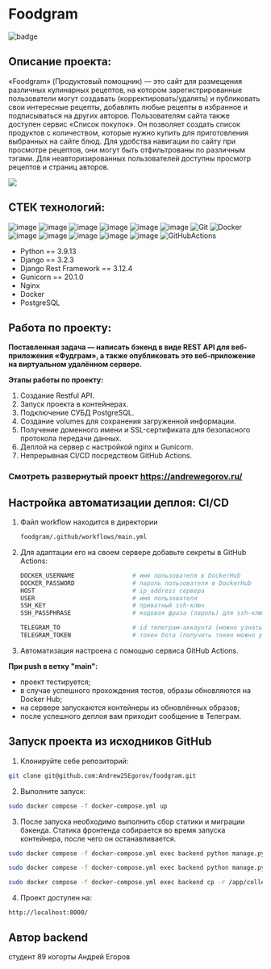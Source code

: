 # Foodgram
![badge](https://github.com/Andrew25Egorov/foodgram/actions/workflows/main.yml/badge.svg)

## Описание проекта:
«Foodgram» (Продуктовый помощник) — это сайт для размещения различных кулинарных рецептов, на котором зарегистрированные пользователи могут создавать (корректировать/удалять) и публиковать свои интересные рецепты, добавлять любые рецепты в избранное и подписываться на других авторов. Пользователям сайта также  доступен сервис «Список покупок». Он позволяет создать список продуктов с количеством, которые нужно купить для приготовления выбранных на сайте блюд. Для удобства навигации по сайту при просмотре рецептов, они могут быть отфильтрованы по различным тэгами. Для неавторизированных пользователей доступны просмотр рецептов и страниц авторов.

![](https://pictures.s3.yandex.net/resources/image_1711954469.png)


## СТЕК технологий:

![image](https://img.shields.io/badge/Python-FFD43B?style=for-the-badge&logo=python&logoColor=blue)
![image](https://img.shields.io/badge/SQLite-07405E?style=for-the-badge&logo=sqlite&logoColor=white)
![image](https://img.shields.io/badge/Django-092E20?style=for-the-badge&logo=django&logoColor=green)
![image](https://img.shields.io/badge/django%20rest-ff1709?style=for-the-badge&logo=django&logoColor=white)
![image](https://img.shields.io/badge/VSCode-0078D4?style=for-the-badge&logo=visual%20studio%20code&logoColor=white)
![image](https://img.shields.io/badge/GitHub-100000?style=for-the-badge&logo=github&logoColor=white)
![Git](https://img.shields.io/badge/git-%23F05033.svg?style=for-the-badge&logo=git&logoColor=white)
![Docker](https://img.shields.io/badge/docker-%230db7ed.svg?style=for-the-badge&logo=docker&logoColor=white)
![image](https://img.shields.io/badge/DockerHub-1488C6?style=for-the-badge&logo=docker&logoColor=white)
![image](https://img.shields.io/badge/PostgreSQL-336791?style=for-the-badge&logo=postgresql&logoColor=white)
![image](https://img.shields.io/badge/Ubuntu-E95420?style=for-the-badge&logo=ubuntu&logoColor=white)
![image](https://img.shields.io/badge/Nginx-009639?style=for-the-badge&logo=nginx&logoColor=white)
![image](https://img.shields.io/badge/Gunicorn-00A98F?style=for-the-badge&logo=gunicorn&logoColor=white)
![GitHubActions](https://img.shields.io/badge/github%20actions-%232671E5.svg?style=for-the-badge&logo=githubactions&logoColor=white)


* Python == 3.9.13
* Django == 3.2.3
* Django Rest Framework == 3.12.4
* Gunicorn == 20.1.0
* Nginx
* Docker
* PostgreSQL

## Работа по проекту:

**Поставленная задача — написать бэкенд в виде REST API для веб-приложения «Фудграм», а также опубликовать это веб-приложение на виртуальном удалённом сервере.**

**Этапы работы по проекту:**

1. Создание Restful API.
2. Запуск проекта в контейнерах.
3. Подключение СУБД PostgreSQL.
4. Создание volumes для сохранения загруженной информации.
5. Получение доменного имени и SSL-сертификата для безопасного протокола передачи данных.
6. Деплой на сервер с настройкой nginx и Gunicorn.
7. Непрерывная CI/CD посредством GitHub Actions.

 ### Смотреть развернутый проект    <https://andrewegorov.ru/>


## Настройка автоматизации деплоя: CI/CD

1. Файл workflow находится в директории

    ```bash
    foodgram/.github/workflows/main.yml
    ```

2. Для адаптации его на своем сервере добавьте секреты в GitHub Actions:

    ```bash
    DOCKER_USERNAME                # имя пользователя в DockerHub
    DOCKER_PASSWORD                # пароль пользователя в DockerHub
    HOST                           # ip_address сервера
    USER                           # имя пользователя
    SSH_KEY                        # приватный ssh-ключ
    SSH_PASSPHRASE                 # кодовая фраза (пароль) для ssh-ключа

    TELEGRAM_TO                    # id телеграм-аккаунта (можно узнать у @userinfobot, команда /start)
    TELEGRAM_TOKEN                 # токен бота (получить токен можно у @BotFather, /token, имя бота)
    ```
3. Автоматизация настроена с помощью сервиса GitHub Actions.

**При push в ветку "main":**
* проект тестируется;
* в случае успешного прохождения тестов, образы обновляются на Docker Hub;
* на сервере запускаются контейнеры из обновлённых образов;
* после успешного деплоя вам приходит сообщение в Телеграм.


## Запуск проекта из исходников GitHub

1. Клонируйте себе репозиторий: 

```bash 
git clone git@github.com:Andrew25Egorov/foodgram.git
```

2. Выполните запуск:

```bash
sudo docker compose -f docker-compose.yml up
```

3. После запуска необходимо выполнить сбор статики и миграции бэкенда. Статика фронтенда собирается во время запуска контейнера, после чего он останавливается. 

```bash
sudo docker compose -f docker-compose.yml exec backend python manage.py migrate

sudo docker compose -f docker-compose.yml exec backend python manage.py collectstatic

sudo docker compose -f docker-compose.yml exec backend cp -r /app/collected_static/. /static/static/
```

4. Проект доступен на: 

```
http://localhost:8000/
```



## Автор backend 
студент 89 когорты
Андрей Егоров
